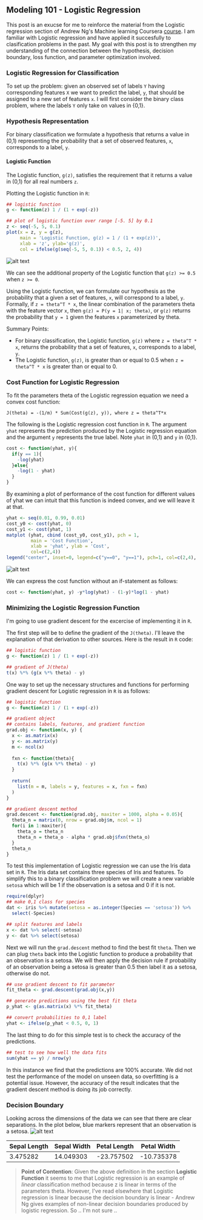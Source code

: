 ## Modeling 101 - Logistic Regression
This post is an exucse for me to reinforce the material from the Logistic regression section of Andrew Ng's Machine learning Coursera [course](https://www.coursera.org/learn/machine-learning/home/welcome).  I am familiar with Logistic regression and have applied it succesfully to clasification problems in the past.  My goal with this post is to strengthen my understanding of the connection between the hypothesis, decision boundary, loss function, and parameter optimization involved.

### Logistic Regression for Classification 
To set up the problem:  given an observed set of labels `Y` having corresponding features `X` we want to predict the label, `y`, that should be assigned to a new set of features `x`.  I will first consider the binary class problem, where the labels `Y` only take on values in {0,1}.

### Hypothesis Representation
For binary classification we formulate a hypothesis that returns a value in (0,1) representing the probability that a set of observed features, `x`, corresponds to a label, `y`.

#### Logistic Function
The Logistic function, `g(z)`, satisfies the requirement that it returns a value in (0,1) for all real numbers `z`.

Plotting the Logistic function in `R`:
```r
## logistic function
g <- function(z) 1 / (1 + exp(-z))

## plot of logistic function over range [-5. 5] by 0.1
z <- seq(-5, 5, 0.1)
plot(x = z, y = g(z),
     main = 'Logistic Function, g(z) = 1 / (1 + exp(z))',
     xlab = 'z', ylab='g(z)', 
     col = ifelse(g(seq(-5, 5, 0.1)) < 0.5, 2, 4))
```
![alt text](https://cloud.githubusercontent.com/assets/12782539/11022001/5845831e-8621-11e5-88b0-b1466105921c.png "Figure I")

We can see the additional property of the Logistic function that `g(z) >= 0.5` when `z >= 0`.

Using the Logistic function, we can formulate our hypothesis as the probability that a given a set of features, `x`, will correspond to a label, `y`.  Formally, if `z = theta^T * x`, the linear combination of the parameters theta with the feature vector `x`, then `g(z) = P(y = 1| x; theta)`, or `g(z)` returns the probability that `y = 1` given the features `x` parameterized by theta.

Summary Points:

- For binary classification, the Logistic function, `g(z)` where `z = theta^T * x`, returns the probability that a set of features, `x`, corresponds to a label, `y`.
- The Logistic function, `g(z)`, is greater than or equal to 0.5 when `z = theta^T * x` is greater than or equal to 0.

### Cost Function for Logistic Regression
To fit the parameters theta of the Logistic regression equation we need a convex cost function:

`J(theta) = -(1/m) * Sum(Cost(g(z), y)), where z = theta^T*x`

The following is the Logistic regression cost function in `R`.  The argument `yhat` represents the prediction produced by the Logistic regression equation and the argument `y` represents the true label.  Note `yhat` in (0,1) and `y` in {0,1}.

```r
cost <- function(yhat, y){
  if(y == 1){
    -log(yhat)
  }else{
    -log(1 - yhat)
  }
}
```
By examining a plot of performance of the cost function for different values of yhat we can intuit that this function is indeed convex, and we will leave it at that. 
```r
yhat <- seq(0.01, 0.99, 0.01)
cost_y0 <- cost(yhat, 0)
cost_y1 <- cost(yhat, 1)
matplot (yhat, cbind (cost_y0, cost_y1), pch = 1,
         main = 'Cost Function',
         xlab = 'yhat', ylab = 'Cost',
         col=c(2,4))
legend("center", inset=0, legend=c("y==0", "y==1"), pch=1, col=c(2,4), horiz=TRUE)
```
![alt text](https://cloud.githubusercontent.com/assets/12782539/11022303/50653736-8629-11e5-9df1-49d38eb06d27.png "Figure II")

We can express the cost function without an if-statement as follows:
```r
cost <- function(yhat, y) -y*log(yhat) - (1-y)*log(1 - yhat)
```

### Minimizing the Logistic Regression Function
I'm going to use gradient descent for the excercise of implementing it in `R`. 

The first step will be to define the gradient of the `J(theta)`.  I'll leave the explanation of that derivation to other sources.  Here is the result in `R` code:
```r
## logistic function
g <- function(z) 1 / (1 + exp(-z))

## gradient of J(theta)
t(x) %*% (g(x %*% theta) - y)
```	

One way to set up the necessary structures and functions for performing gradient descent for Logistic regression in `R` is as follows:
```r
## logistic function
g <- function(z) 1 / (1 + exp(-z))

## gradient object
## contains labels, features, and gradient function
grad.obj <- function(x, y) {
  x <- as.matrix(x)
  y <- as.matrix(y)
  m <- ncol(x)
  
  fxn <- function(theta){
    t(x) %*% (g(x %*% theta) - y)
  }
  
  return(
    list(m = m, labels = y, features = x, fxn = fxn)
  )
}

## gradient descent method
grad.descent <- function(grad.obj, maxiter = 1000, alpha = 0.05){
  theta_n = matrix(0, nrow = grad.obj$m, ncol = 1)
  for(i in 1:maxiter){
    theta_o = theta_n
    theta_n = theta_o - alpha * grad.obj$fxn(theta_o)
  }
  theta_n
}
```
To test this implementation of Logistic regression we can use the Iris data set in `R`.  The Iris data set contains three species of Iris and features.  To simplify this to a binary classification problem we will create a new variable `setosa` which will be 1 if the observation is a setosa and 0 if it is not.

```r
require(dplyr)
## make 0,1 class for species
dat <- iris %>% mutate(setosa = as.integer(Species == 'setosa')) %>% 
  select(-Species)

## split features and labels
x <- dat %>% select(-setosa)
y <- dat %>% select(setosa)
```

Next we will run the `grad.descent` method to find the best fit `theta`.  Then we can plug `theta` back into the Logistic function to produce a probability that an observation is a setosa.  We will then apply the decision rule if probability of an observation being a setosa is greater than 0.5 then label it as a setosa, otherwise do not.

```r
## use gradient descent to fit parameter
fit_theta <- grad.descent(grad.obj(x,y))

## generate predictions using the best fit theta
p_yhat <- g(as.matrix(x) %*% fit_theta)

## convert probabilities to 0,1 label
yhat <- ifelse(p_yhat < 0.5, 0, 1)
```

The last thing to do for this simple test is to check the accuracy of the predictions.
```r
## test to see how well the data fits
sum(yhat == y) / nrow(y)
```

In this instance we find that the predictions are 100% accurate. We did not test the performance of the model on unseen data, so overfitting is a potential issue.  However, the accuracy of the result indicates that the gradient descent method is doing its job correctly.  

### Decision Boundary

Looking across the dimensions of the data we can see that there are clear separations.  In the plot below, blue markers represent that an observation is a setosa.
![alt text](https://cloud.githubusercontent.com/assets/12782539/11023692/3f83fde2-864e-11e5-8293-7746480b6130.png "Figure III")

Sepal Length  | Sepal Width  | Petal Length | Petal Width
------------- | ------------ | ------------ | ------------
3.475282      | 14.049303    | -23.757502   | -10.735378



>__Point of Contention__:  Given the above definition in the section __Logistic Function__ it seems to me that Logistic regression is an example of *linear* classification method because z is linear in terms of the parameters theta.  However, I've read elsewhere that Logistic regression is linear because the decision boundary is linear - Andrew Ng gives examples of non-linear decision boundaries produced by logistic regression. So .. I'm not sure ..